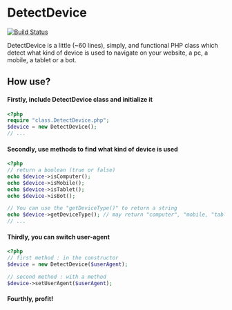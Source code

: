 DetectDevice 
============
[![Build Status](https://travis-ci.org/Kocal/DetectDevice.png?branch=master)](https://travis-ci.org/Kocal/DetectDevice)

DetectDevice is a little (~60 lines), simply, and functional PHP class which detect what kind of device is used to navigate on your website, a pc, a mobile, a tablet or a bot.


How use?
--------
#### Firstly, include DetectDevice class and initialize it
```php
<?php
require "class.DetectDevice.php";
$device = new DetectDevice();
// ...
```

#### Secondly, use methods to find what kind of device is used
```php
<?php
// return a boolean (true or false)
echo $device->isComputer();
echo $device->isMobile();
echo $device->isTablet();
echo $device->isBot();

// You can use the "getDeviceType()" to return a string
echo $device->getDeviceType(); // may return "computer", "mobile, "tablet", or "bot"
// ...
```

#### Thirdly, you can switch user-agent
```php
<?php
// first method : in the constructor
$device = new DetectDevice($userAgent);

// second method : with a method
$device->setUserAgent($userAgent);
```

#### Fourthly, profit!
